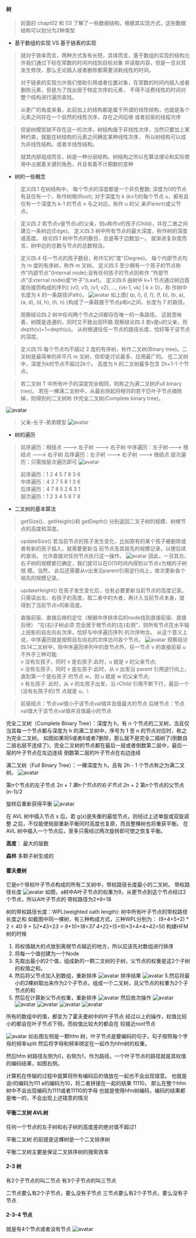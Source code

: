 #### 树
> 前面的 chapt02 和 03 了解了一些数据结构，根据其实现方式，这些数据结构可以划分为2种类型
* 基于数组的实现 VS 基于链表的实现
> 就对于效率而言，两种方式各有长短，具体而言，基于数组的实现的结构允许我们通过下标在常数的时间内找到目标对象
> 并读取内容，但是一旦对其发生修改，那么无论插入或者删除都需要消耗线性的时间。
> 
> 对于链表的实现允许我们借助引用或者位置对象，在常数的时间内插入或者删除元素，但是为了找出居于特定次序的元素，
> 不得不话费线性的时间对整个结构进行遍历查找。
>
> 从更广的角度来看，此前加上的结构都是属于所谓的线性结构，也就是各个元素之间存在一个自然的线性次序，存在之间后继
> 或者前驱的线程次序
>

> 但是树模型就不存在这一的次序，树结构属于非线性次序，当然只要加上某种约束，就能在树结构的元素之间确定某种线性次序，
> 所以树结构可以成为非线性结构，或者半线性结构。
> 
> 就其内部组成而言，树是一种分层结构，树结构之所以在算法理论和实际使用中占据着关键的角色，并且有着不计期数的变种

* 树的一些概念
> 定义四.1 在树结构中，
    每个节点的深度都是一个非负整数;
    深度为0的节点有且仅有一个，称作树根(Root);
    对于深度为 k (k≥1)的每个节点 u，都有且仅有一个深度为 k-1 的节点 v 与之对应，称作 u 的父 亲(Parent)或父节点。
  
> 定义四.2 若节点v是节点u的父亲，则u称作v的孩子(Child)，并在二者之间建立一条树边(Edge)。
> 定义四.3 树中所有节点的最大深度，称作树的深度或高度。
> 结论四.1 树中节点的数目，总是等于边数加一。
>   就渐进复杂度而言，树中边的总数与节点的总数相当。

> 定义四.4 任一节点的孩子数目，称作它的“度”(Degree)。
> 每个内部节点均为 m 度的有序树，称作 m 叉树。
> 定义四.5 至少拥有一个孩子的节点称作“内部节点”(Internal node);没有任何孩子的节点则称作 “外部节点”(External node)或“叶子”(Leaf)。
> 定义四.6 由树中 k+1 节点通过树边首尾衔接而构成的序列{ (v0, v1), (v1, v2), ..., (vk-1, vk) | k ≥ 0}，称 作树中长度为 k 的一条路径(Path)。
![avatar](./treePath.png) 
> 如上图{ (p, l), (l, f), (f, b), (b, a), (a, d), (d, h), (h, n) }构成了一条联接于节点p和n之间、长度为 7 的路径。
>
> 观察结论四.2 树中任何两个节点之间都存在唯一的一条路径。
    这就意味着，树既是连通的，同时又不致出现环路
> 观察结论四.3 若v是u的父亲，则depth(v)+1=depth(u)。
> 从树根通往任一节点的路径长度，恰好等于该节点的深度。

> 定义四.15 每个节点均不超过 2 度的有序树，称作二叉树(Binary tree)。二叉树是最简单的非平凡 m 叉树，但却是讨论最多、应用最广的。
>  在二叉树中，深度为k的节点不超过2k个。
>  高度为 h 的二叉树最多包含 2h+1-1 个节点。

> 若二叉树 T 中所有叶子的深度完全相同，则称之为满二叉树(Full binary tree)。
> 若在一棵满二叉树中，从最右侧起将相邻的若干匹叶子节点摘除掉，则得到的二叉树称 作完全二叉树(Complete binary tree)。

![avatar](./completeBinaryTree.png)
> 父亲-长子-弟弟模型
![avatar](./fatherChildAndSilbing.png)
>
* 树的遍历
> 前序遍历：根结点 ---> 左子树 ---> 右子树
> 中序遍历：左子树---> 根结点 ---> 右子树
> 后序遍历：左子树 ---> 右子树 ---> 根结点
> 层次遍历：只需按层次遍历即可
![avatar](./loopTree.png)
>
> 前序遍历：1  2  4  5  7  8  3  6\
> 中序遍历：4  2  7  5  8  1  3  6\
> 后序遍历：4  7  8  5  2  6  3  1\
> 层次遍历：1  2  3  4  5  6  7  8

* 二叉树的基本算法
> getSize()、getHeight()和 getDepth()
> 分别返回二叉子树的规模、树根节点的高度和深度。

> updateSize()
> 若当前节点的孩子发生变化，比如原有的某个孩子被删除或者有新的孩子插入，就需要更新当 前节点及其祖先的规模记录，以便后续的查询，
> 允许直接对任何节点执行这一操作。
![avatar](./size.png)
> 因此，一旦其左、右子树的规模都已确定，我们就可以在O(1)时间内得到以节点v为根的子树规 模。当然，
> 此后还需要从v出发沿parent引用逆行向上，依次更新各个祖先的规模记录。

> updateHeight()
> 在孩子发生变化后，也有必要更新当前节点的高度记录。
> 只需读出左、右孩子的高度，取二者中的大者，再计入当前节点本身，就 得到了当前节点v的新高度。


> 直接前驱、直接后继的定位（根据中序排序后的node找到直接前驱、直接后继）
> “左(右)子树必须 完全居于根节点的(左)右侧”，则所有节点在水平轴上投影的自左向右次序，恰好与中序遍历序列 的次序吻合。
> 从这个意义上说，中序遍历就是按照自左向右的次序访问各个节点。
![avatar](./directlyNode.png)
> 观察结论四.14二叉树中，除中序遍历序列中的首节点外，任一节点 v 的直接前驱 u 不外乎三种可能: \
> v 没有左孩子，同时 v 是右孩子:此时，u 就是 v 的父亲节点; \
> v 没有左孩子，同时 v 是左孩子:此时，从 v 出发沿 parent 引用逆行向上，直到第一个是右孩子 的节点 w，则 u 就是 w 的父亲节点;\
> v 有左孩子: 此时，从 v 的左孩子出发，沿 rChild 引用不断下行，最后一个(没有右孩子的)节 点就是 u。\

> 前驱结点：节点val值小于该节点val值并且值最大的节点
> 后继节点：节点val值大于该节点val值并且值最小的节点

完全二叉树（Complete Binary Tree）：深度为 h，有 n 个节点的二叉树，当且仅当其每一个节点都与深度为 h 的满二叉树中，序号为 1 至 n 的节点对应时，称之为完全二叉树。
如图如果将5或者6或者7删除，那么就不是完全二插树了(倒数自二层右层不连续了)，完全二叉树的节点都在最后一层或者倒数第二层中，最后一层的叶子节点在左边连续
倒数第二层的叶子节点在右边连续

满二叉树（Full Binary Tree）：一棵深度为 h，且有 2h - 1 个节点称之为满二叉树。
![avatar](./fullCompleteTree.png)

第n个节点的左子节点 2*n + 1
第n个节点的右子节点 2*n + 2
第n个节点的父节点 (n-1)/2

旋转后重新获得平衡
![avatar](./rotation.png)

在 AVL 树中插入节点 x 后，若 g(x)是失衡的最低节点，则经过上述单旋或双旋调整 之后，不仅能使局部重新平衡同时高度也复原，而且整棵树也将重获平衡。
在 AVL 树中插入一个节点后，至多只需经过两次旋转即可使之恢复平衡。


**高度**： 最大的层数

**森林** 多颗子树生成的

#### 霍夫曼树
它是n个带权叶子节点构成的所有二叉树中，带权路径长度最小的二叉树。
带权路径长度
![avatar](./wpl.png)
如图，a树中A叶子节点的权重为9，从更节点到这个节点经过2个节点，所以A叶子节点的
带权路径为2*9=18

树的带权路径长度：WPL(weighted oath length): 树中所有叶子节点的带权路径长度之和
如截图中同一棵树，有三种构成方式，三种WPL分别为：
(9+4+5+2) * 2 = 40
9 + 5*2+4*3+2*3 = 9+10+18=37
4+2*2+(5+9)*3=4+4+42=50
构建HFM树的时候
1. 将权值越大的点放到离根节点越近的地方，所以应该先对数组进行排序
2. 将每一个值创建为一个Node
3. 先取出最小的2个值，组成新的一颗二叉树的子树，父节点的权重是这2个子树的权值之和。
4. 然后将父节点加入到数组，重新排序
![avatar](./hfm1.png)
排序结果
![avatar](./hfm2.png)
5.然后将最小的2棵树取出来作为2个子节点，组成一个二叉树，且父节点的权重为2个子节点的和
6. 然后在计算新父节点权重，重新排序
![avatar](./hfm3.png)
然后依次操作
![avatar](./hfm4.png)
![avatar](./hfm5.png)
![avatar](./hfm6.png)
![avatar](./hfm7.png)
![avatar](./hfm8.png)

所有的数组中的值，都变为了霍夫曼树中的叶子节点
经过以上的操作，权值比较小的都会在叶子节点下侧，而权值比较大的都会在
较接近root节点

![avatar](./hfmEncoding.png)
如右图左侧是一颗hfm 树，叶子节点是要编码的句子，句子按照每个字母的频率split
然后将字母和频率绑定在一起作为hfm树的权重。

然后hfm 树路径左侧为0，右侧为1，作为路径，一个叶子节点的路径就是其权值的编码结果，如图右侧。

计算机在传输的过程中就算将所有编码后的值放在一起也不会出现错意。
也就是说r的编码为111 a的编码为10，将二者拼接在一起的结果 11110，
那么在整个hfm树中不会出现编码为1111或者11110的字母
也就是使用hfm树编码，编码的结果都是唯一的，不会出现上述错意的情况

#### 平衡二叉树 AVL树
任何一个节点的左子树和右子树的高度差的绝对值不超过1

平衡二叉树 的前提是这棵树是一个二叉排序树

平衡二叉树主要是保证二叉排序树的搜索效率


#### 2-3 树
有2个子节点的叫二节点
有3个子节点的叫三节点

二节点要么有2个子节点，要么没有子节点
三节点要么有2个子节点，要么没有子节点

#### 2-3-4 节点
就是有4个节点或者没有节点
![avatar](./bTree.png)













